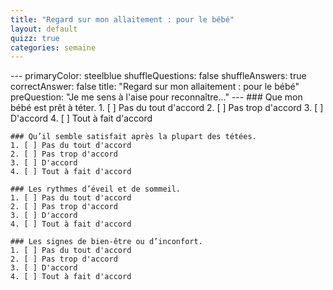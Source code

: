 ```yaml
---
title: "Regard sur mon allaitement : pour le bébé"
layout: default
quizz: true
categories: semaine
--- 
```

<div class="quizdown">
    ---
    primaryColor: steelblue
    shuffleQuestions: false
    shuffleAnswers: true
    correctAnswer: false
    title: "Regard sur mon allaitement : pour le bébé"
    preQuestion: "Je me sens à l'aise pour reconnaître..."
    ---
    ### Que mon bébé est prêt à téter.
    1. [ ] Pas du tout d'accord
    2. [ ] Pas trop d'accord
    3. [ ] D'accord
    4. [ ] Tout à fait d'accord

    ### Qu’il semble satisfait après la plupart des tétées.
    1. [ ] Pas du tout d'accord
    2. [ ] Pas trop d'accord
    3. [ ] D'accord
    4. [ ] Tout à fait d'accord
 
    ### Les rythmes d’éveil et de sommeil.
    1. [ ] Pas du tout d'accord
    2. [ ] Pas trop d'accord
    3. [ ] D'accord
    4. [ ] Tout à fait d'accord

    ### Les signes de bien-être ou d’inconfort. 
    1. [ ] Pas du tout d'accord
    2. [ ] Pas trop d'accord
    3. [ ] D'accord
    4. [ ] Tout à fait d'accord

</div>
